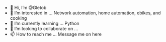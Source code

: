 - 👋 Hi, I’m @Gletob
- 👀 I’m interested in ... Network automation, home automation, ebikes, and cooking
- 🌱 I’m currently learning ... Python
- 💞️ I’m looking to collaborate on ... 
- 📫 How to reach me ... Message me on here

<!---
Gletob/Gletob is a ✨ special ✨ repository because its `README.md` (this file) appears on your GitHub profile.
You can click the Preview link to take a look at your changes.
--->
